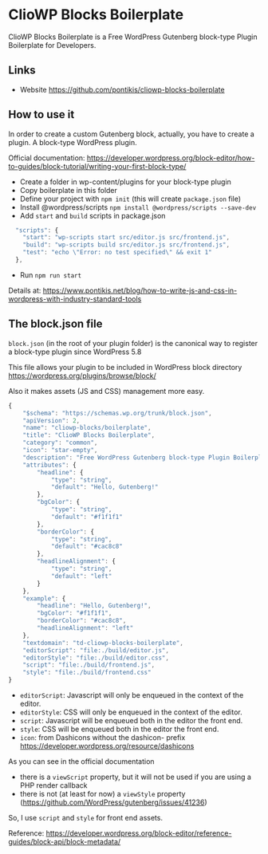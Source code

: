 # ClioWP Blocks Boilerplate


ClioWP Blocks Boilerplate is a Free WordPress Gutenberg block-type Plugin Boilerplate for Developers.


## Links

* Website https://github.com/pontikis/cliowp-blocks-boilerplate

## How to use it

In order to create a custom Gutenberg block, actually, you have to create a plugin. A block-type WordPress plugin.

Official documentation: https://developer.wordpress.org/block-editor/how-to-guides/block-tutorial/writing-your-first-block-type/

* Create a folder in wp-content/plugins for your block-type plugin
* Copy boilerplate in this folder
* Define your project with `npm init` (this will create `package.json` file)
* Install @wordpress/scripts `npm install @wordpress/scripts --save-dev`
* Add `start` and `build` scripts in package.json
```javascript
  "scripts": {
    "start": "wp-scripts start src/editor.js src/frontend.js",
    "build": "wp-scripts build src/editor.js src/frontend.js",
    "test": "echo \"Error: no test specified\" && exit 1"
  },
```
* Run `npm run start`

Details at: https://www.pontikis.net/blog/how-to-write-js-and-css-in-wordpress-with-industry-standard-tools

## The block.json file

`block.json` (in the root of your plugin folder) is the canonical way to register a block-type plugin since WordPress 5.8

This file allows your plugin to be included in WordPress block directory https://wordpress.org/plugins/browse/block/

Also it makes assets (JS and CSS) management more easy.

```javascript
{
    "$schema": "https://schemas.wp.org/trunk/block.json",
    "apiVersion": 2,
    "name": "cliowp-blocks/boilerplate",
    "title": "ClioWP Blocks Boilerplate",
    "category": "common",
    "icon": "star-empty",
    "description": "Free WordPress Gutenberg block-type Plugin Boilerplate for Developers",
    "attributes": {
        "headline": {
            "type": "string",
            "default": "Hello, Gutenberg!"
        },
        "bgColor": {
            "type": "string",
            "default": "#f1f1f1"
        },
        "borderColor": {
            "type": "string",
            "default": "#cac8c8"
        },
        "headlineAlignment": {
            "type": "string",
            "default": "left"
        }
    },
    "example": {
        "headline": "Hello, Gutenberg!",
        "bgColor": "#f1f1f1",
        "borderColor": "#cac8c8",
        "headlineAlignment": "left"
    },
    "textdomain": "td-cliowp-blocks-boilerplate",
    "editorScript": "file:./build/editor.js",
    "editorStyle": "file:./build/editor.css",
    "script": "file:./build/frontend.js",
    "style": "file:./build/frontend.css"
}
```

  * `editorScript`: Javascript will only be enqueued in the context of the editor.
  * `editorStyle`: CSS will only be enqueued in the context of the editor.
  * `script`: Javascript will be enqueued both in the editor the front end.
  * `style`: CSS will be enqueued both in the editor the front end.
  * `icon`: from Dashicons without the dashicon- prefix https://developer.wordpress.org/resource/dashicons

As you can see in the official documentation
  * there is a `viewScript` property, but it will not be used if you are using a PHP render callback
  * there is not (at least for now) a `viewStyle` property (https://github.com/WordPress/gutenberg/issues/41236)

So, I use `script` and `style` for front end assets.

Reference: https://developer.wordpress.org/block-editor/reference-guides/block-api/block-metadata/
